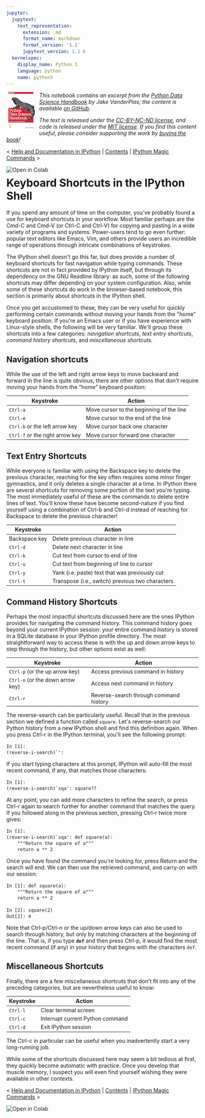 ```yaml
---
jupyter:
  jupytext:
    text_representation:
      extension: .md
      format_name: markdown
      format_version: '1.1'
      jupytext_version: 1.1.6
  kernelspec:
    display_name: Python 3
    language: python
    name: python3
---
```


<!--BOOK_INFORMATION-->
<img align="left" style="padding-right:10px;" src="figures/PDSH-cover-small.png">

*This notebook contains an excerpt from the [Python Data Science Handbook](http://shop.oreilly.com/product/0636920034919.do) by Jake VanderPlas; the content is available [on GitHub](https://github.com/jakevdp/PythonDataScienceHandbook).*

*The text is released under the [CC-BY-NC-ND license](https://creativecommons.org/licenses/by-nc-nd/3.0/us/legalcode), and code is released under the [MIT license](https://opensource.org/licenses/MIT). If you find this content useful, please consider supporting the work by [buying the book](http://shop.oreilly.com/product/0636920034919.do)!*


<!--NAVIGATION-->
< [Help and Documentation in IPython](01.01-Help-And-Documentation.md) | [Contents](Index.md) | [IPython Magic Commands](01.03-Magic-Commands.md) >

<a href="https://colab.research.google.com/github/jakevdp/PythonDataScienceHandbook/blob/master/notebooks/01.02-Shell-Keyboard-Shortcuts.md"><img align="left" src="https://colab.research.google.com/assets/colab-badge.svg" alt="Open in Colab" title="Open and Execute in Google Colaboratory"></a>



# Keyboard Shortcuts in the IPython Shell


If you spend any amount of time on the computer, you've probably found a use for keyboard shortcuts in your workflow.
Most familiar perhaps are the Cmd-C and Cmd-V (or Ctrl-C and Ctrl-V) for copying and pasting in a wide variety of programs and systems.
Power-users tend to go even further: popular text editors like Emacs, Vim, and others provide users an incredible range of operations through intricate combinations of keystrokes.

The IPython shell doesn't go this far, but does provide a number of keyboard shortcuts for fast navigation while typing commands.
These shortcuts are not in fact provided by IPython itself, but through its dependency on the GNU Readline library: as such, some of the following shortcuts may differ depending on your system configuration.
Also, while some of these shortcuts do work in the browser-based notebook, this section is primarily about shortcuts in the IPython shell.

Once you get accustomed to these, they can be very useful for quickly performing certain commands without moving your hands from the "home" keyboard position.
If you're an Emacs user or if you have experience with Linux-style shells, the following will be very familiar.
We'll group these shortcuts into a few categories: *navigation shortcuts*, *text entry shortcuts*, *command history shortcuts*, and *miscellaneous shortcuts*.


## Navigation shortcuts

While the use of the left and right arrow keys to move backward and forward in the line is quite obvious, there are other options that don't require moving your hands from the "home" keyboard position:

| Keystroke                         | Action                                     |
|-----------------------------------|--------------------------------------------|
| ``Ctrl-a``                        | Move cursor to the beginning of the line   |
| ``Ctrl-e``                        | Move cursor to the end of the line         |
| ``Ctrl-b`` or the left arrow key  | Move cursor back one character             |
| ``Ctrl-f`` or the right arrow key | Move cursor forward one character          |


## Text Entry Shortcuts

While everyone is familiar with using the Backspace key to delete the previous character, reaching for the key often requires some minor finger gymnastics, and it only deletes a single character at a time.
In IPython there are several shortcuts for removing some portion of the text you're typing.
The most immediately useful of these are the commands to delete entire lines of text.
You'll know these have become second-nature if you find yourself using a combination of Ctrl-b and Ctrl-d instead of reaching for Backspace to delete the previous character!

| Keystroke                     | Action                                           |
|-------------------------------|--------------------------------------------------|
| Backspace key                 | Delete previous character in line                |
| ``Ctrl-d``                    | Delete next character in line                    |
| ``Ctrl-k``                    | Cut text from cursor to end of line              |
| ``Ctrl-u``                    | Cut text from beginning of line to cursor        |
| ``Ctrl-y``                    | Yank (i.e. paste) text that was previously cut   |
| ``Ctrl-t``                    | Transpose (i.e., switch) previous two characters |


## Command History Shortcuts

Perhaps the most impactful shortcuts discussed here are the ones IPython provides for navigating the command history.
This command history goes beyond your current IPython session: your entire command history is stored in a SQLite database in your IPython profile directory.
The most straightforward way to access these is with the up and down arrow keys to step through the history, but other options exist as well:

| Keystroke                           | Action                                     |
|-------------------------------------|--------------------------------------------|
| ``Ctrl-p`` (or the up arrow key)    | Access previous command in history         |
| ``Ctrl-n`` (or the down arrow key)  | Access next command in history             |
| ``Ctrl-r``                          | Reverse-search through command history     |

<!-- #region -->
The reverse-search can be particularly useful.
Recall that in the previous section we defined a function called ``square``.
Let's reverse-search our Python history from a new IPython shell and find this definition again.
When you press Ctrl-r in the IPython terminal, you'll see the following prompt:

```ipython
In [1]:
(reverse-i-search)`': 
```

If you start typing characters at this prompt, IPython will auto-fill the most recent command, if any, that matches those characters:

```ipython
In [1]: 
(reverse-i-search)`sqa': square??
```

At any point, you can add more characters to refine the search, or press Ctrl-r again to search further for another command that matches the query. If you followed along in the previous section, pressing Ctrl-r twice more gives:

```ipython
In [1]: 
(reverse-i-search)`sqa': def square(a):
    """Return the square of a"""
    return a ** 2
```

Once you have found the command you're looking for, press Return and the search will end.
We can then use the retrieved command, and carry-on with our session:

```ipython
In [1]: def square(a):
    """Return the square of a"""
    return a ** 2

In [2]: square(2)
Out[2]: 4
```

Note that Ctrl-p/Ctrl-n or the up/down arrow keys can also be used to search through history, but only by matching characters at the beginning of the line.
That is, if you type **``def``** and then press Ctrl-p, it would find the most recent command (if any) in your history that begins with the characters ``def``.
<!-- #endregion -->

## Miscellaneous Shortcuts

Finally, there are a few miscellaneous shortcuts that don't fit into any of the preceding categories, but are nevertheless useful to know:

| Keystroke                     | Action                                     |
|-------------------------------|--------------------------------------------|
| ``Ctrl-l``                    | Clear terminal screen                      |
| ``Ctrl-c``                    | Interrupt current Python command           |
| ``Ctrl-d``                    | Exit IPython session                       |

The Ctrl-c in particular can be useful when you inadvertently start a very long-running job.


While some of the shortcuts discussed here may seem a bit tedious at first, they quickly become automatic with practice.
Once you develop that muscle memory, I suspect you will even find yourself wishing they were available in other contexts.


<!--NAVIGATION-->
< [Help and Documentation in IPython](01.01-Help-And-Documentation.md) | [Contents](Index.md) | [IPython Magic Commands](01.03-Magic-Commands.md) >

<a href="https://colab.research.google.com/github/jakevdp/PythonDataScienceHandbook/blob/master/notebooks/01.02-Shell-Keyboard-Shortcuts.md"><img align="left" src="https://colab.research.google.com/assets/colab-badge.svg" alt="Open in Colab" title="Open and Execute in Google Colaboratory"></a>

